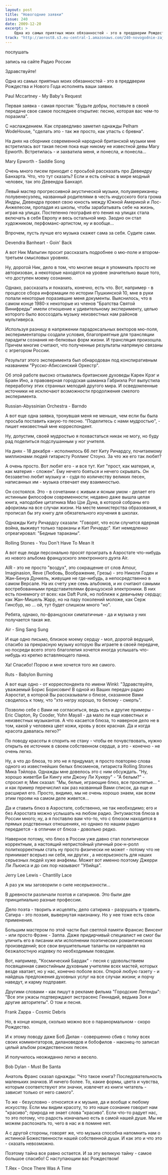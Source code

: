 ```yaml
---
layout: post
title: "Новогодние заявки"
issue: 240
date: 2009-12-20
excerpt: >
    Одна из самых приятных моих обязанностей - это в преддверии Рождества и Нового Года исполнять ваши заявки.
track: "http://aerost8.s3.eu-central-1.amazonaws.com/240-novogodnie-zajavki.mp3"
---
```


послушать

запись на сайте Радио России

Здравствуйте!

Одна из самых приятных моих обязанностей - это в преддверии Рождества и Нового Года исполнять ваши заявки.

Paul Mccartney - My Baby's Request

Первая заявка - самая простая: "Будьте добры, поставьте в своей передаче свое самое последнее открытие: песню, которая вас чем-то поразила".

С наслаждением. Как справедливо заметил однажды Pelham WodeHouse, "сделать это - так же просто, как упасть с бревна".

На днях на сборнике современной народной британской музыки мне встретилась вот такая песня пока еще никому не известной девы Mary Epworth. Встретилась - и захватила меня, и понесла, и понесла...

Mary Epworth - Saddle Song

Очень много писем приходит с просьбой рассказать про Девендру Банхарта. Что, что тут сказать? Если и есть сейчас в мире модный человек, так это Девендра Банхарт.

Левый мастер прогрессивной акустической музыки, полуамериканец-полувенесуэлец, названный родителями в честь индусского бога грома Индры, Девендра провел свою юность между Южной Америкой и Лос-Анжелесом, пропадая из школы, чтобы зарабатывать себе на жизнь, играя на улицах. Постепенно география его пения на улицах стала включать в себя Европу и весь остальной мир. Заодно он стал художником, перфоманс-артистом, ну и вообще...

Впрочем, пусть лучше его музыка скажет сама за себя. Судите сами.

Devendra Banheart - Goin' Back

А вот Ник Малыгин просит рассказать подробнее о мю-поле и втором-третьем смысловых уровнях.

Ну, дорогой Ник, дело в том, что многие вещи я упоминать просто не авторизован, а некоторые находятся на уровне значительно выше того, что доступен моему сознанию.

Однако, рассказать и показать, конечно, есть что. Вот, например - в процессе сбора информации по истории Пушкинской 10, мне в руки попали некоторые поразившие меня документы. Выяснилось, что в самом конце 1980-х некоторые из членов "Братства Святой Винифреды" имели отношение к удивительному эксперименту, целью которого было воссоздать музыку неизвестных нам районов мультиверса.

Используя разницу в напряжении парадоксальных векторов мю-поля, экспериментаторы создали условия, благоприятные для трансляции парадигм сознания не-белковых форм жизни. И трансляция произошла. Причем многие считают, что полученные результаты напрямую связаны с эгрегором России.

Результат этого эксперимента был обнародован под конспиративным названием "Русско-Абиссинский Оркестр".

Об этой работе высоко отзывались британские духоведы Карен Крэг и Браян Ино, а правоверная городская шаманка Габриэла Рот выпустила переработку этих странных мелодий другого мира. И осведомленные источники не исключают возможности продолжения смелого эксперимента.

Russian-Abyssinian Orchestra - Barndo

А вот еще одна заявка, тронувшая меня не меньше, чем если бы была просьба поставить какую-то песню. "Поделитесь с нами мудростью", - пишет неизвестный мне корреспондент.

Ну, допустим, своей мудростью я похвастаться никак не могу, но буду рад поделиться подслушанным у ног учителя.

На днях - 18 декабря - исполнилось 66 лет Киту Ричардсу, почитаемому миллионами людей гитаристу Роллинг Стоунз. За что же его так любят?

А очень просто. Вот любят его - и все тут. Кит "прост, как материя, и, как материя - сложен". Ему нечего бояться и нечего скрывать. Он беззаветно любит музыку и - судя по количеству великих песен, написанных им - музыка отвечает ему взаимностью.

Он состоялся. Это - в сочетании с живым и ясным умом - делает его истинным философом современности; недавно даже вышла целая книга, наподобие цитатника Мао Цзе Дуна, в которой собраны его афоризмы на все случаи жизни. На месте министерства образования, я прописал бы эту книгу для обязательного изучения в школах.

Однажды Киту Ричардсу сказали: "Говорят, что если случится ядерная война, выживут только тараканы и Кит Ричардс". Кит немедленно отреагировал: "Бедные тараканы".

Rolling Stones - You Don't Have To Mean It

А вот еще люди персонально просят проиграть в Аэростате что-нибудь из нового альбома французского электронного дуэта Air.

AIR - это не просто "воздух", это сокращение от слов Amour, Imaginasion, Reve (Любовь, Воображение, Грезы) - это Николя Годен и Жан-Бенуа Дункель, живущие не где-нибудь, а непосредственно в самом Версале. На их счету уже семь альбомов, и их считают самыми востребованными представителями французской электроники. В них есть понемногу от всех: как Daft Punk, но поближе к девичьему сердцу; как Жан-Мишель Жарр, но на пару поколений моложе, как Серж Гинсбур, но ... ой, тут будет слишком много "но".

Ребята, однако, по-французски симпатичные - да и музыка у них получается такая же.

Air - Sing Sang Sung

И еще одно письмо, близкое моему сердцу - мол, дорогой ведущий, спасибо за прекрасную музыку которую Вы играете в своей передаче, но посреди всего этого благолепия хочется иногда услышать что-нибудь из крепко вставляющего панка.

Ха! Спасибо! Порою и мне хочется того же самого.

Ruts - Babylon Burning

А вот еще одно - от корреспондента по имени Winkl: "Здравствуйте, уважаемый Борис Борисович! В одной из Ваших передач радио Аэростат, в которой Вы рассказывали о блюзе, сказанное Вами сводилось к тому, что "xто негру хорошо, то белому - смерть".

Позволю себе с Вами не согласиться, ведь есть и другие примеры - Eric Clapton, Ry Cooder, Yohn Mayall - да мало ли еще известных и неизвестных музыкантов. А что касается блюза, то наверное дело не в том, какой у человека цвет кожи, кровь у всех красная. Да и когда красота давалась легко?"

По поводу красоты я спорить не стану - чтобы ее почувствовать, нужно открыть ее источник в своем собственном сердце, а это - конечно - не очень легко.

Ну, а что до блюза, то это не я придумал; я просто повторяю слова одного из известнейших белых блюзменов, гитариста Rolling Stones Мика Тэйлора. Однажды мне довелось это с ним обсуждать. "Ну, хорошо живетБи Би Кингу или Джону Ли Хукеру" - "А белым?" - спросил я; Мик сказал: "Мы, белые, играющие блюз, все проклятые... " и как пример перечислил как раз названный Вами список, да еще и расширил его. Просто, видимо, мы не очень хорошо знаем, как всем этим героям на самом деле живется...

Да и ставить блюз в Аэростате, собственно, не так необходимо; его и без Аэростата можно услышать на любом радио. Энтузиастов блюза в России много; ну, а я поставлю вам что-то, что с блюзом находится в прямых родственных отношениях, но однако по нашим радио передается - в отличии от блюза - довольно редко.

Наверное потому, что блюз в России уже давно стал политически корректным, а настоящий непристойный уличный рок-н-ролл политкорректным стать ну просто физически не может - потому что не принимает всерьез ни себя, ни других , а несерьезность для наших серьезных людей хуже анафемы. Может вот именно поэтому Джерри Ли Льюиса и до сих пор называют "Убийца".

Jerry Lee Lewis - Chantilly Lace

А раз уж мы заговорили о силе несерьезности...

В древности различали поэтов и сатириков. Это были две принципиально разные профессии.

Дело поэта - творить и исцелять; дело сатирика - разрушать и травить. Сатира - это поэзия, вывернутая наизнанку. Но у нее тоже есть свои применения.

Большим мастером по этой части был светлой памяти Франсис Винсент - или просто Фрэнк - Заппа. Даже придирчивый специалист не смог бы уличить его в писании или исполнении поэтических романтических произведений; все свои внушительные таланты он направлял на безжалостную издевку по необходимым поводам.

Вот, например, "Космический Бардак" - песня с удовольствием посвященная самостийным духовным учителям всех мастей, которых везде хватает, но у нас, конечно поболе всех. Открой любую газету - и найдешь предложения духовных услуг на все случаи жизни; и порчу наведут, и карму подправят.

Другими словами - как пишут в рекламе фильма "Городские Легенды": "Все эти ужасы подтверждают экстрасенс Геннадий, ведьма Зоя и другие авторитеты". О том и песня.

Frank Zappa - Cosmic Debris

Но, в конце концов, сколько можно все о паранормальном - скоро Рождество.

И к этому поводу даже Боб Дилан - совершенно сбив с толку всех своих комментаторов, дилановедов и бобофилов - наконец-то записал целый альбом рождественских песен.

И получилось неожиданно легко и весело.

Bob Dylan - Must Be Santa

Анатоль Франс сказал однажды: "Что такое книга? Последовательность маленьких значков. И ничего более. То, какие формы, цвета и чувства, которым соответствуют эти значки, извлечет из книги читатель - зависит только от него самого".

То же - безусловно - относится и к музыке, да и вообще к любому искусству. Если мы видим красоту, то это наше сознание говорит нам "красиво"; природа не знает слова "красиво". Если что-то радует нас, то это потому, что радость изначально есть в самой нашей душе. Мы не можем распознать то, чего в нас и в помине нет.

А с другой стороны, говорят же, что музыка способна напомнить нам о истинной Божественности нашей собственной души. И как это и что это - сказать невозможно.

Поэтому тайна все равно остается. И за эту великую тайну - самое большое спасибо! С наступающим вас Рождеством!

T.Rex - Once There Was A Time

